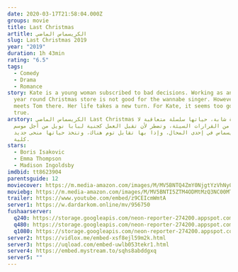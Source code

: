 ```yaml
---
date: 2020-03-17T21:58:04.000Z
groups: movie
title: Last Christmas
artitle: الكريسماس الماضي
slug: Last Christmas 2019
year: "2019"
duration: 1h 43min
rating: "6.5"
tags:
  - Comedy
  - Drama
  - Romance
story: Kate is a young woman subscribed to bad decisions. Working as an elf in a
  year round Christmas store is not good for the wannabe singer. However, she
  meets Tom there. Her life takes a new turn. For Kate, it seems too good to be
  true.
arstory: الكريسماس الماضي Last Christmas كايت سيدة شابة، حياتها سلسلة متعاقبة لا
  تنتهي من القرارات السيئة، وتضطر ﻷن تقبل العمل كجنية لبابا نويل من أجل موسم
  الكريسماس في إحدى المحال، وإذا بها تقابل توم هناك، وتتخذ حياتها منحى جديد
  كلية.
stars:
  - Boris Isakovic
  - Emma Thompson
  - Madison Ingoldsby
imdbid: tt8623904
parentsguide: 12
moviecover: https://m.media-amazon.com/images/M/MV5BNTQ4ZmY0NjgtYzVhNy00NzhiLTk3YTYtNzM1MTdjM2VhZDA3XkEyXkFqcGdeQXVyMTkxNjUyNQ@@._V1_SY1000_CR0,0,674,1000_AL_.jpg
moviebg: https://m.media-amazon.com/images/M/MV5BNTI5ZTM4ODMtMzQ3NC00MTUxLWI2YWYtMjI0ZmQyMDQ1MGI1XkEyXkFqcGdeQXVyMTkxNjUyNQ@@._V1_SY1000_SX1500_AL_.jpg
trailer: https://www.youtube.com/embed/z9CEIcmWmtA
server1: https://w.dardarkom.online/mv/956750
fushaarserver:
  q240: https://storage.googleapis.com/neon-reporter-274200.appspot.com/fushaar/media/28744/28744-240p.mp4
  q480: https://storage.googleapis.com/neon-reporter-274200.appspot.com/fushaar/media/28744/28744-480p.mp4
  q1080: https://storage.googleapis.com/neon-reporter-274200.appspot.com/fushaar/media/28744/28744.mp4
server2: https://vidlox.me/embed-xsf8ejl59m2k.html
server3: https://uqload.com/embed-uwlb053tekr1.html
server4: https://embed.mystream.to/sqhs8abddgxq
server5: ""
---
```


